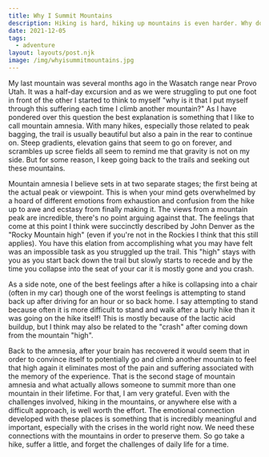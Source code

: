 ```yaml
---
title: Why I Summit Mountains
description: Hiking is hard, hiking up mountains is even harder. Why do I (and many others) still do it? I blaim it on a condition that I like to call mountain amnesia.
date: 2021-12-05
tags:
  - adventure
layout: layouts/post.njk
image: /img/whyisummitmountains.jpg
---
```


My last mountain was several months ago in the Wasatch range near Provo Utah. It was a half-day excursion and as we were struggling to put one foot in front of the other I started to think to myself "why is it that I put myself through this suffering each time I climb another mountain?" As I have pondered over this question the best explanation is something that I like to call mountain amnesia. With many hikes, especially those related to peak bagging, the trail is usually beautiful but also a pain in the rear to continue on. Steep gradients, elevation gains that seem to go on forever, and scrambles up scree fields all seem to remind me that gravity is not on my side. But for some reason, I keep going back to the trails and seeking out these mountains.

Mountain amnesia I believe sets in at two separate stages; the first being at the actual peak or viewpoint. This is when your mind gets overwhelmed by a hoard of different emotions from exhaustion and confusion from the hike up to awe and ecstasy from finally making it. The views from a mountain peak are incredible, there's no point arguing against that. The feelings that come at this point I think were succinctly described by John Denver as the "Rocky Mountain high" (even if you're not in the Rockies I think that this still applies). You have this elation from accomplishing what you may have felt was an impossible task as you struggled up the trail. This "high" stays with you as you start back down the trail but slowly starts to recede and by the time you collapse into the seat of your car it is mostly gone and you crash.

As a side note, one of the best feelings after a hike is collapsing into a chair (often in my car) though one of the worst feelings is attempting to stand back up after driving for an hour or so back home. I say attempting to stand because often it is more difficult to stand and walk after a burly hike than it was going on the hike itself! This is mostly because of the lactic acid buildup, but I think may also be related to the "crash" after coming down from the mountain "high".

Back to the amnesia, after your brain has recovered it would seem that in order to convince itself to potentially go and climb another mountain to feel that high again it eliminates most of the pain and suffering associated with the memory of the experience. That is the second stage of mountain amnesia and what actually allows someone to summit more than one mountain in their lifetime. For that, I am very grateful. Even with the challenges involved, hiking in the mountains, or anywhere else with a difficult approach, is well worth the effort. The emotional connection developed with these places is something that is incredibly meaningful and important, especially with the crises in the world right now. We need these connections with the mountains in order to preserve them. So go take a hike, suffer a little, and forget the challenges of daily life for a time.
